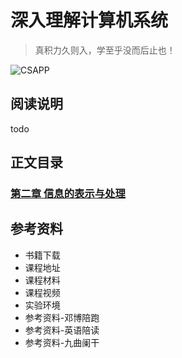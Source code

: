 # 深入理解计算机系统

> 真积力久则入，学至乎没而后止也！

![CSAPP](https://tva1.sinaimg.cn/large/008i3skNly1gx0mwmkgzwj31bu0u07bg.jpg)

## 阅读说明

todo



## 正文目录

### [第二章 信息的表示与处理](/chapter2/)




## 参考资料
* 书籍下载
* 课程地址
* 课程材料
* 课程视频
* 实验环境
* 参考资料-邓博陪跑
* 参考资料-英语陪读
* 参考资料-九曲阑干